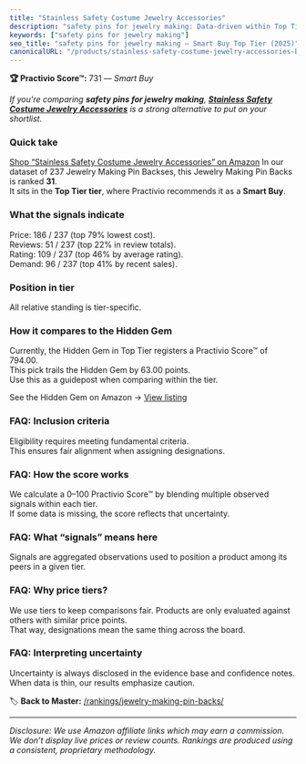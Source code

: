 ```yaml
---
title: "Stainless Safety Costume Jewelry Accessories"
description: "safety pins for jewelry making: Data-driven within Top Tier ranking using the Practivio Score™. Positioned by quality, value, demand, findability, momentum."
keywords: ["safety pins for jewelry making"]
seo_title: "safety pins for jewelry making — Smart Buy Top Tier (2025)"
canonicalURL: "/products/stainless-safety-costume-jewelry-accessories-B08G7ZW5BT/"
---
```


**🏆 Practivio Score™:** 731 — _Smart Buy_


*If you're comparing **safety pins for jewelry making**, **[Stainless Safety Costume Jewelry Accessories](https://www.amazon.com/dp/B08G7ZW5BT?tag=practivio-20)** is a strong alternative to put on your shortlist.*
### Quick take
[Shop “Stainless Safety Costume Jewelry Accessories” on Amazon](https://www.amazon.com/dp/B08G7ZW5BT?tag=practivio-20)
In our dataset of 237 Jewelry Making Pin Backses, this Jewelry Making Pin Backs is ranked **31**.  
It sits in the **Top Tier tier**, where Practivio recommends it as a **Smart Buy**.

### What the signals indicate
Price: 186 / 237 (top 79% lowest cost).  
Reviews: 51 / 237 (top 22% in review totals).  
Rating: 109 / 237 (top 46% by average rating).  
Demand: 96 / 237 (top 41% by recent sales).

### Position in tier
All relative standing is tier-specific.

### How it compares to the Hidden Gem
Currently, the Hidden Gem in Top Tier registers a Practivio Score™ of 794.00.  
This pick trails the Hidden Gem by 63.00 points.  
Use this as a guidepost when comparing within the tier.  

See the Hidden Gem on Amazon → [View listing](https://www.amazon.com/dp/B07SX9FS1F?tag=practivio-20)

### FAQ: Inclusion criteria
Eligibility requires meeting fundamental criteria.  
This ensures fair alignment when assigning designations.

### FAQ: How the score works
We calculate a 0–100 Practivio Score™ by blending multiple observed signals within each tier.  
If some data is missing, the score reflects that uncertainty.

### FAQ: What “signals” means here
Signals are aggregated observations used to position a product among its peers in a given tier.

### FAQ: Why price tiers?
We use tiers to keep comparisons fair. Products are only evaluated against others with similar price points.  
That way, designations mean the same thing across the board.

### FAQ: Interpreting uncertainty
Uncertainty is always disclosed in the evidence base and confidence notes.  
When data is thin, our results emphasize caution.


🏷️ **Back to Master:** [/rankings/jewelry-making-pin-backs/](/rankings/jewelry-making-pin-backs/)

---
_Disclosure: We use Amazon affiliate links which may earn a commission. We don’t display live prices or review counts. Rankings are produced using a consistent, proprietary methodology._
